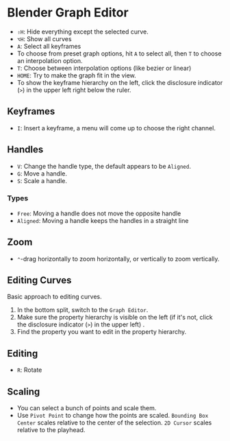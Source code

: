 # Blender Graph Editor

- `⇧H`: Hide everything except the selected curve.
- `⌥H`: Show all curves
- `A`: Select all keyframes
- To choose from preset graph options, hit `A` to select all, then `T` to choose an interpolation option.
- `T`: Choose between interpolation options (like bezier or linear)
- `HOME`: Try to make the graph fit in the view.
- To show the keyframe hierarchy on the left, click the disclosure indicator (`>`) in the upper left right below the ruler.

## Keyframes

- `I`: Insert a keyframe, a menu will come up to choose the right channel.

## Handles

- `V`: Change the handle type, the default appears to be `Aligned`.
- `G`: Move a handle.
- `S`: Scale a handle.

### Types

- `Free`: Moving a handle does not move the opposite handle
- `Aligned`: Moving a handle keeps the handles in a straight line

## Zoom

- `⌃`-drag horizontally to zoom horizontally, or vertically to zoom vertically.

## Editing Curves

Basic approach to editing curves.

1. In the bottom split, switch to the `Graph Editor`.
2. Make sure the property hierarchy is visible on the left (if it's not, click the disclosure indicator (`>`) in the upper left) .
3. Find the property you want to edit in the property hierarchy.

## Editing

- `R`: Rotate

## Scaling

- You can select a bunch of points and scale them.
- Use `Pivot Point` to change how the points are scaled. `Bounding Box Center` scales relative to the center of the selection. `2D Cursor` scales relative to the playhead.
